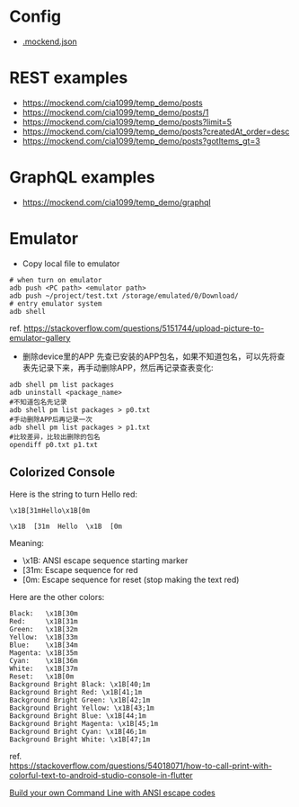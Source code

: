 # Config

* [.mockend.json](.mockend.json)

# REST examples

- https://mockend.com/cia1099/temp_demo/posts
- https://mockend.com/cia1099/temp_demo/posts/1
- https://mockend.com/cia1099/temp_demo/posts?limit=5
- https://mockend.com/cia1099/temp_demo/posts?createdAt_order=desc
- https://mockend.com/cia1099/temp_demo/posts?gotItems_gt=3


# GraphQL examples

- https://mockend.com/cia1099/temp_demo/graphql

# Emulator
* Copy local file to emulator
```shell
# when turn on emulator
adb push <PC path> <emulator path>
adb push ~/project/test.txt /storage/emulated/0/Download/
# entry emulator system
adb shell
```
ref. https://stackoverflow.com/questions/5151744/upload-picture-to-emulator-gallery

* 删除device里的APP
    先查已安装的APP包名，如果不知道包名，可以先将查表先记录下来，再手动删除APP，然后再记录查表变化:
```shell
adb shell pm list packages
adb uninstall <package_name>
#不知道包名先记录
adb shell pm list packages > p0.txt
#手动删除APP后再记录一次
adb shell pm list packages > p1.txt
#比较差异，比较出删除的包名
opendiff p0.txt p1.txt
```

## Colorized Console

Here is the string to turn Hello red:
```
\x1B[31mHello\x1B[0m
```
```
\x1B  [31m  Hello  \x1B  [0m
```
Meaning:

* \x1B: ANSI escape sequence starting marker
* [31m: Escape sequence for red
* [0m: Escape sequence for reset (stop making the text red)

Here are the other colors:
```
Black:   \x1B[30m
Red:     \x1B[31m
Green:   \x1B[32m
Yellow:  \x1B[33m
Blue:    \x1B[34m
Magenta: \x1B[35m
Cyan:    \x1B[36m
White:   \x1B[37m
Reset:   \x1B[0m
Background Bright Black: \x1B[40;1m
Background Bright Red: \x1B[41;1m
Background Bright Green: \x1B[42;1m
Background Bright Yellow: \x1B[43;1m
Background Bright Blue: \x1B[44;1m
Background Bright Magenta: \x1B[45;1m
Background Bright Cyan: \x1B[46;1m
Background Bright White: \x1B[47;1m
```

ref. \
https://stackoverflow.com/questions/54018071/how-to-call-print-with-colorful-text-to-android-studio-console-in-flutter

[Build your own Command Line with ANSI escape codes](https://www.lihaoyi.com/post/BuildyourownCommandLinewithANSIescapecodes.html)
